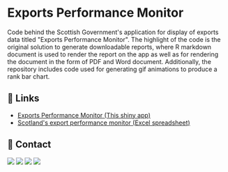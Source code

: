 # Exports Performance Monitor
Code behind the Scottish Government's application for display of exports data titled "Exports Performance Monitor". The highlight of the code is the original solution to generate downloadable reports, where R markdown document is used to render the report on the app as well as for rendering the document in the form of PDF and Word document. Additionally, the repository includes code used for generating gif animations to produce a rank bar chart.

## 🔗 Links
* [Exports Performance Monitor (This shiny app)](https://scotland.shinyapps.io/sg-exports-performance-monitor/)
* [Scotland's export performance monitor (Excel spreadsheet)](https://www.gov.scot/publications/scotlands-export-performance-monitor/)

## 📧 Contact
[![](https://img.shields.io/twitter/url?label=/SzymkowskiDev&style=social&url=https%3A%2F%2Ftwitter.com%2FSzymkowskiDev)](https://twitter.com/SzymkowskiDev) [![](https://img.shields.io/twitter/url?label=/kamil-szymkowski/&logo=linkedin&logoColor=%230077B5&style=social&url=https%3A%2F%2Fwww.linkedin.com%2Fin%2Fkamil-szymkowski%2F)](https://www.linkedin.com/in/kamil-szymkowski/) [![](https://img.shields.io/twitter/url?label=@szymkowskidev&logo=medium&logoColor=%23292929&style=social&url=https%3A%2F%2Fmedium.com%2F%40szymkowskidev)](https://medium.com/@szymkowskidev) [![](https://img.shields.io/twitter/url?label=/SzymkowskiDev&logo=github&logoColor=%23292929&style=social&url=https%3A%2F%2Fgithub.com%2FSzymkowskiDev)](https://github.com/SzymkowskiDev)






